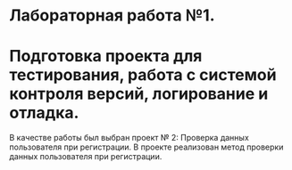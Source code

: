 # Лабораторная работа №1.
# Подготовка проекта для тестирования, работа с системой контроля версий, логирование и отладка. 
В качестве работы был выбран проект № 2: Проверка данных пользователя при регистрации.
В проекте реализован метод проверки данных пользователя при регистрации.
